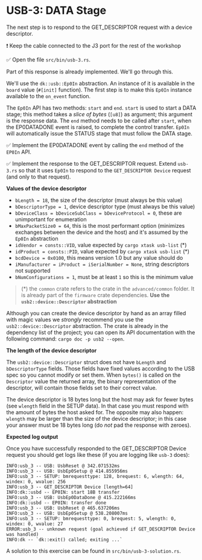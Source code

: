 # USB-3: DATA Stage

The next step is to respond to the GET_DESCRIPTOR request with a device descriptor.

❗️ Keep the cable connected to the J3 port for the rest of the workshop

✅ Open the file `src/bin/usb-3.rs`. 

Part of this response is already implemented. We'll go through this.


We'll use the `dk::usb::Ep0In` abstraction. An instance of it is available in the `board` value (`#[init]` function). The first step is to make this `Ep0In` instance available to the `on_event` function. 

The `Ep0In` API has two methods: `start` and `end`. `start` is used to start a DATA stage; this method takes a *slice of bytes* (`[u8]`) as argument; this argument is the response data. The `end` method needs to be called after `start`, when the EP0DATADONE event is raised, to complete the control transfer. `Ep0In` will automatically issue the STATUS stage that must follow the DATA stage.

✅ Implement the EP0DATADONE event by calling the `end` method of the `EP0In` API.

✅ Implement the response to the GET_DESCRIPTOR request. Extend `usb-3.rs` so that it uses `Ep0In` to respond to the `GET_DESCRIPTOR Device` request (and only to that request). 

**Values of the device descriptor**

- `bLength = 18`, the size of the descriptor (must always be this value)
- `bDescriptorType = 1`, device descriptor type (must always be this value)
- `bDeviceClass = bDeviceSubClass = bDeviceProtocol = 0`, these are unimportant for enumeration
- `bMaxPacketSize0 = 64`, this is the most performant option (minimizes exchanges between the device and the host) and it's assumed by the `Ep0In` abstraction
- `idVendor = consts::VID`, value expected by `cargo xtask usb-list` (\*)
- `idProduct = consts::PID`, value expected by `cargo xtask usb-list` (\*)
- `bcdDevice = 0x0100`, this means version 1.0 but any value should do
- `iManufacturer = iProduct = iSerialNumber = None`, string descriptors not supported
- `bNumConfigurations = 1`, must be at least `1` so this is the minimum value

>(\*) the `common` crate refers to the crate in the `advanced/common` folder. It is already part of the `firmware` crate dependencies.
**Use the `usb2::device::Descriptor` abstraction**

Although you can create the device descriptor by hand as an array filled with magic values we *strongly* recommend you use the `usb2::device::Descriptor` abstraction. The crate is already in the dependency list of the project; you can open its API documentation with the following command: `cargo doc -p usb2 --open`.

**The length of the device descriptor**

The `usb2::device::Descriptor` struct does not have `bLength` and `bDescriptorType` fields. Those fields have fixed values according to the USB spec so you cannot modify or set them. When `bytes()` is called on the `Descriptor` value the returned array, the binary representation of the descriptor, will contain those fields set to their correct value.

The device descriptor is 18 bytes long but the host may ask for fewer bytes (see `wlength` field in the SETUP data). In that case you must respond with the amount of bytes the host asked for. The opposite may also happen: `wlength` may be larger than the size of the device descriptor; in this case your answer must be 18 bytes long (do *not* pad the response with zeroes).

**Expected log output**

Once you have successfully responded to the GET_DESCRIPTOR Device request you should get logs like these (if you are logging like `usb-3` does):

``` console
INFO:usb_3 -- USB: UsbReset @ 342.071532ms
INFO:usb_3 -- USB: UsbEp0Setup @ 414.855956ms
INFO:usb_3 -- SETUP: bmrequesttype: 128, brequest: 6, wlength: 64, windex: 0, wvalue: 256
INFO:usb_3 -- GET_DESCRIPTOR Device [length=64]
INFO:dk::usbd -- EP0IN: start 18B transfer
INFO:usb_3 -- USB: UsbEp0DataDone @ 415.222166ms
INFO:dk::usbd -- EP0IN: transfer done
INFO:usb_3 -- USB: UsbReset @ 465.637206ms
INFO:usb_3 -- USB: UsbEp0Setup @ 538.208007ms
INFO:usb_3 -- SETUP: bmrequesttype: 0, brequest: 5, wlength: 0, windex: 0, wvalue: 27
ERROR:usb_3 -- unknown request (goal achieved if GET_DESCRIPTOR Device was handled)
INFO:dk -- `dk::exit() called; exiting ...`
```

A solution to this exercise can be found in `src/bin/usb-3-solution.rs`.
